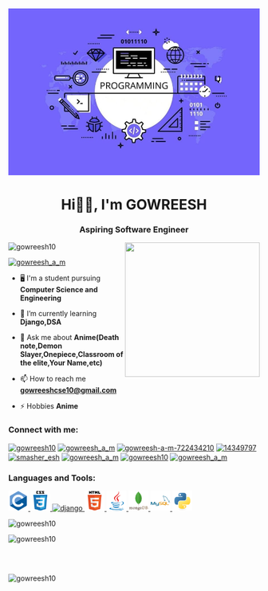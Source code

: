 
&emsp;&emsp;&emsp;[![MasterHead](https://github.com/Gowreesh10/Gowreesh10/blob/main/b1.jpeg)](https://Gowreesh10.io)
<h1 align="center">Hi👋🏻, I'm GOWREESH</h1>
<h3 align="center">Aspiring Software Engineer</h3>
<img src="https://github.com/Gowreesh10/Gowreesh10/blob/main/coding-typing.gif" align="right" width="270" height="270" />



<p align="left"> <img src="https://komarev.com/ghpvc/?username=gowreesh10&label=Profile%20views&color=0e75b6&style=flat" alt="gowreesh10" /> </p>

<p align="left"> <a href="https://twitter.com/gowreesh_a_m" target="blank"><img src="https://img.shields.io/twitter/follow/gowreesh_a_m?logo=twitter&style=for-the-badge" alt="gowreesh_a_m" /></a> </p>

- 🖥️ I'm a student pursuing **Computer Science and Engineering**

- 🌱 I’m currently learning **Django,DSA**

- 💬 Ask me about **Anime(Death note,Demon Slayer,Onepiece,Classroom of the elite,Your Name,etc)**

- 📫 How to reach me **gowreeshcse10@gmail.com**

- ⚡ Hobbies **Anime**


<!-- BLOG-POST-LIST:START -->
<!-- BLOG-POST-LIST:END -->

<h3 align="left">Connect with me:</h3>
<p align="left">
<a href="https://dev.to/gowreesh10" target="blank"><img align="center" src="https://raw.githubusercontent.com/rahuldkjain/github-profile-readme-generator/master/src/images/icons/Social/devto.svg" alt="gowreesh10" height="30" width="40" /></a>
<a href="https://twitter.com/gowreesh_a_m" target="blank"><img align="center" src="https://raw.githubusercontent.com/rahuldkjain/github-profile-readme-generator/master/src/images/icons/Social/twitter.svg" alt="gowreesh_a_m" height="30" width="40" /></a>
<a href="https://linkedin.com/in/gowreesh-a-m-722434210" target="blank"><img align="center" src="https://raw.githubusercontent.com/rahuldkjain/github-profile-readme-generator/master/src/images/icons/Social/linked-in-alt.svg" alt="gowreesh-a-m-722434210" height="30" width="40" /></a>
<a href="https://stackoverflow.com/users/14349797" target="blank"><img align="center" src="https://raw.githubusercontent.com/rahuldkjain/github-profile-readme-generator/master/src/images/icons/Social/stack-overflow.svg" alt="14349797" height="30" width="40" /></a>
<a href="https://instagram.com/smasher_esh" target="blank"><img align="center" src="https://raw.githubusercontent.com/rahuldkjain/github-profile-readme-generator/master/src/images/icons/Social/instagram.svg" alt="smasher_esh" height="30" width="40" /></a>
<a href="https://www.codechef.com/users/gowreesh_a_m" target="blank"><img align="center" src="https://cdn.jsdelivr.net/npm/simple-icons@3.1.0/icons/codechef.svg" alt="gowreesh_a_m" height="30" width="40" /></a>
<a href="https://www.hackerrank.com/gowreesh10" target="blank"><img align="center" src="https://raw.githubusercontent.com/rahuldkjain/github-profile-readme-generator/master/src/images/icons/Social/hackerrank.svg" alt="gowreesh10" height="30" width="40" /></a>
<a href="https://www.leetcode.com/gowreesh_a_m" target="blank"><img align="center" src="https://raw.githubusercontent.com/rahuldkjain/github-profile-readme-generator/master/src/images/icons/Social/leet-code.svg" alt="gowreesh_a_m" height="30" width="40" /></a>
</p>

<h3 align="left">Languages and Tools:</h3>
<p align="left"> <a href="https://www.cprogramming.com/" target="_blank" rel="noreferrer"> <img src="https://raw.githubusercontent.com/devicons/devicon/master/icons/c/c-original.svg" alt="c" width="40" height="40"/> </a> <a href="https://www.w3schools.com/css/" target="_blank" rel="noreferrer"> <img src="https://raw.githubusercontent.com/devicons/devicon/master/icons/css3/css3-original-wordmark.svg" alt="css3" width="40" height="40"/> </a> <a href="https://www.djangoproject.com/" target="_blank" rel="noreferrer"> <img src="https://cdn.worldvectorlogo.com/logos/django.svg" alt="django" width="40" height="40"/> </a> <a href="https://www.w3.org/html/" target="_blank" rel="noreferrer"> <img src="https://raw.githubusercontent.com/devicons/devicon/master/icons/html5/html5-original-wordmark.svg" alt="html5" width="40" height="40"/> </a> <a href="https://www.java.com" target="_blank" rel="noreferrer"> <img src="https://raw.githubusercontent.com/devicons/devicon/master/icons/java/java-original.svg" alt="java" width="40" height="40"/> </a> <a href="https://www.mongodb.com/" target="_blank" rel="noreferrer"> <img src="https://raw.githubusercontent.com/devicons/devicon/master/icons/mongodb/mongodb-original-wordmark.svg" alt="mongodb" width="40" height="40"/> </a> <a href="https://www.mysql.com/" target="_blank" rel="noreferrer"> <img src="https://raw.githubusercontent.com/devicons/devicon/master/icons/mysql/mysql-original-wordmark.svg" alt="mysql" width="40" height="40"/> </a> <a href="https://www.python.org" target="_blank" rel="noreferrer"> <img src="https://raw.githubusercontent.com/devicons/devicon/master/icons/python/python-original.svg" alt="python" width="40" height="40"/> </a> </p>

<p><img align="lest" src="https://github-readme-stats.vercel.app/api?username=gowreesh10&show_icons=true&locale=en" alt="gowreesh10" /></p>

<p><img align="left" src="https://github-readme-streak-stats.herokuapp.com/?user=gowreesh10&" alt="gowreesh10" /></p><br>

<br><p><br><img align="left" src="https://github-readme-stats.vercel.app/api/top-langs?username=gowreesh10&show_icons=true&locale=en&layout=compact" alt="gowreesh10" /></p>


